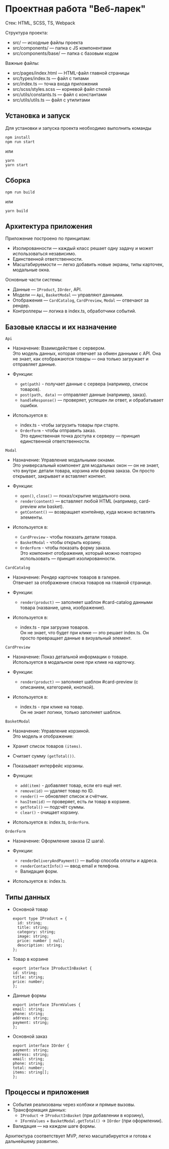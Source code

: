 # Проектная работа "Веб-ларек"

Стек: HTML, SCSS, TS, Webpack

Структура проекта:

- src/ — исходные файлы проекта
- src/components/ — папка с JS компонентами
- src/components/base/ — папка с базовым кодом

Важные файлы:

- src/pages/index.html — HTML-файл главной страницы
- src/types/index.ts — файл с типами
- src/index.ts — точка входа приложения
- src/scss/styles.scss — корневой файл стилей
- src/utils/constants.ts — файл с константами
- src/utils/utils.ts — файл с утилитами

## Установка и запуск

Для установки и запуска проекта необходимо выполнить команды

```
npm install
npm run start
```

или

```
yarn
yarn start
```

## Сборка

```
npm run build
```

или

```
yarn build
```

## Архитектура приложения

Приложение построено по принципам:

- Изолированности — каждый класс решает одну задачу и может использоваться независимо.
- Единственной ответственности.
- Масштабируемости — легко добавить новые экраны, типы карточек, модальные окна.

Основные части системы:

- Данные — `IProduct`, `IOrder`, API.
- Модели — `Api`, `BasketModal` — управляют данными.
- Отображения — `CardCatalog`, `CardPreview`, `Modal` — отвечают за рендер.
- Контроллеры — логика в index.ts, обработчики событий.

## Базовые классы и их назначение

`Api`

- Назначение: Взаимодействие с сервером.\
  Это модель данных, которая отвечает за обмен данными с API.
  Она не знает, как отображаются товары — она только загружает и отправляет данные.

- Функции:

  - `get(path)` - получает данные с сервера (например, список товаров).
  - `post(path, data)` — отправляет данные (например, заказ).
  - `handleResponse()` — проверяет, успешен ли ответ, и обрабатывает ошибки.

- Используется в:
  - index.ts - чтобы загрузить товары при старте.
  - `OrderForm` - чтобы отправить заказ.\
    Это единственная точка доступа к серверу — принцип единственной ответственности.

`Modal`

- Назначение: Управление модальными окнами.\
  Это универсальный компонент для модальных окон — он не знает, что внутри: детали товара, корзина или форма заказа.
  Он просто открывает, закрывает и вставляет контент.

- Функции:

  - `open()`, `close()` — показ/скрытие модального окна.
  - `render(content)` — вставляет любой HTML (например, card-preview или basket).
  - `getContent()` — возвращает контейнер, куда можно вставлять элементы.

- Используется в:
  - `CardPreview` - чтобы показать детали товара.
  - `BasketModal` - чтобы открыть корзину.
  - `OrderForm` - чтобы показать форму заказа.\
    Это компонент отображения, который можно повторно использовать — принцип изолированности.

`CardCatalog`

- Назначение: Рендер карточек товаров в галерее.\
  Отвечает за отображение списка товаров на главной странице.

- Функции:

  - `render(product)` — заполняет шаблон #card-catalog данными товара (название, цена, изображение).

- Используется в:
  - index.ts - при загрузке товаров.\
    Он не знает, что будет при клике — это решает index.ts.
    Он просто превращает данные в визуальный элемент.

`CardPreview`

- Назначение: Показ детальной информации о товаре.\
  Используется в модальном окне при клике на карточку.

- Функции:

  - `render(product)` — заполняет шаблон #card-preview (с описанием, категорией, кнопкой).

- Используется в:
  - index.ts - при клике на товар.\
    Он не знает логики, только заполняет шаблон.

`BasketModal`

- Назначение: Управление корзиной.\
  Это модель и отображение:

- Хранит список товаров `(items)`.
- Считает сумму `(getTotal())`.
- Показывает интерфейс корзины.

- Функции:

  - `add(item)` - добавляет товар, если его ещё нет.
  - `remove(id)` — удаляет товар по ID.
  - `render()` — обновляет список и счётчик.
  - `hasItem(id)` — проверяет, есть ли товар в корзине.
  - `getTotal()` — подсчёт суммы.
  - `clear()` - очищает корзину.

- Используется в: index.ts, `OrderForm`.

`OrderForm`

- Назначение: Оформление заказа (2 шага).

- Функции:

  - `renderDeliveryAndPayment()` — выбор способа оплаты и адреса.
  - `renderContactInfo()` — ввод email и телефона.
  - Валидация форм.

- Используется в: index.ts.

## Типы данных

- Основной товар

  ```
  export type IProduct = {
  	id: string;
  	title: string;
  	category: string;
  	image: string;
  	price: number | null;
  	description: string;
  };
  ```

- Товар в корзине

  ```
  export interface IProductInBasket {
  id: string;
  title: string;
  price: number;
  };
  ```

- Данные формы

  ```
  export interface IFormValues {
  email: string;
  phone: string;
  address: string;
  payment: string;
  };
  ```

- Основной заказ

  ```
  export interface IOrder {
  payment: string;
  address: string;
  email: string;
  phone: string;
  total: number;
  items: string[];
  };
  ```

## Процессы и приложения

- События реализованы через колбэки и прямые вызовы.
- Трансформация данных:
  - `IProduct` → `IProductInBasket` (при добавлении в корзину),
  - `IFormValues` + `BasketModal.getTotal()` → `IOrder` (при оформлении).
- Валидация — на каждом шаге формы.

Архитектура соответствует MVP, легко масштабируется и готова к дальнейшему развитию.
